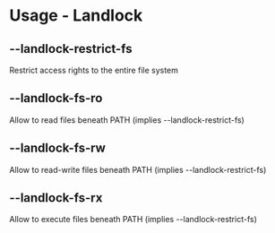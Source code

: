 # Usage - Landlock

## --landlock-restrict-fs

Restrict access rights to the entire file system

## --landlock-fs-ro

Allow to read files beneath PATH (implies --landlock-restrict-fs)

## --landlock-fs-rw

Allow to read-write files beneath PATH (implies --landlock-restrict-fs)

## --landlock-fs-rx

Allow to execute files beneath PATH (implies --landlock-restrict-fs)
